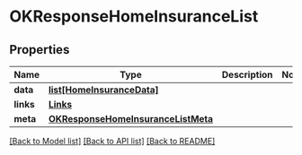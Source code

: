 # OKResponseHomeInsuranceList

## Properties
Name | Type | Description | Notes
------------ | ------------- | ------------- | -------------
**data** | [**list[HomeInsuranceData]**](HomeInsuranceData.md) |  | 
**links** | [**Links**](Links.md) |  | 
**meta** | [**OKResponseHomeInsuranceListMeta**](OKResponseHomeInsuranceListMeta.md) |  | 

[[Back to Model list]](../README.md#documentation-for-models) [[Back to API list]](../README.md#documentation-for-api-endpoints) [[Back to README]](../README.md)

